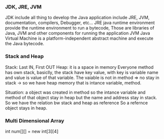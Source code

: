 ### JDK, JRE, JVM
JDK include all thing to develop the Java application include JRE, JVM, documentation, compilers, Debugger, etc...
JRE java runtime environment provide the runtime environment to run a bytecode, Those are libraries of Java, JVM and other components for running the application
JVM Java Virtual Machine is a platform-independent abstract machine and execute the Java bytecode.

### Stack and Heap
Stack: Last IN, First OUT
Heap: it is a space in memory
Everyone method has own stack, basiclly, the stack have key value, with key is variable name and value is value of that variable.
The vaiable is not in method => no stay in stack -> so we have heap memory that is intance variable, method.

Situation: a object was created in method so the intance variable and method of that object stay in heap but the name and address stay in stack.
So we have the relation bw stack and heap as reference
So a refernce object stays in heap.

### Multi Dimensional Array
int num[][] = new int[3][4]
